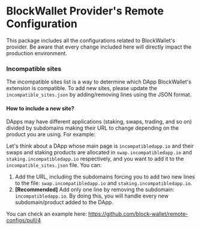 # BlockWallet Provider's Remote Configuration
This package includes all the configurations related to BlockWallet's provider. Be aware that every change included here will directly impact the production environment.

### Incompatible sites
The incompatible sites list is a way to determine which DApp BlockWallet's extension is compatible. To add new sites, please update the `incompatible_sites.json` by adding/removing lines using the JSON format. 

#### How to include a new site?
DApps may have different applications (staking, swaps, trading, and so on) divided by subdomains making their URL to change depending on the product you are using. For example: 

Let's think about a DApp whose main page is `incompatibledapp.io` and their swaps and staking products are allocated in `swap.incompatibledapp.io` and `staking.incompatibledapp.io` respectively, and you want to add it to the `incompatible_sites.json` file. 
You can: 
1. Add the URL, including the subdomains forcing you to add two new lines to the file: `swap.incompatibledapp.io` and `staking.incompatibledapp.io`.
2. **[Recommended]** Add only one line by removing the subdomain: `incompatibledapp.io`. By doing this, you will handle every new subdomain/product added to the DApp.

You can check an example here: https://github.com/block-wallet/remote-configs/pull/4

